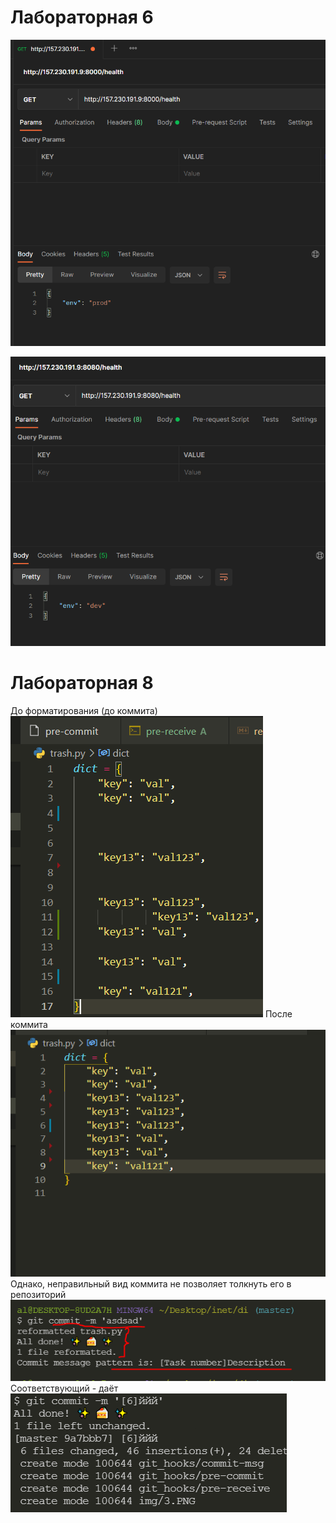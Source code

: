 # Лабораторная 6
![](img/1.PNG)


![](img/2.PNG)

# Лабораторная 8
До форматирования (до коммита)
![](img/3.PNG)
После коммита
![](img/4.PNG)
Однако, неправильный вид коммита не позволяет толкнуть его в репозиторий
![](img/5.PNG)
Соответствующий - даёт
![](img/6.PNG)

